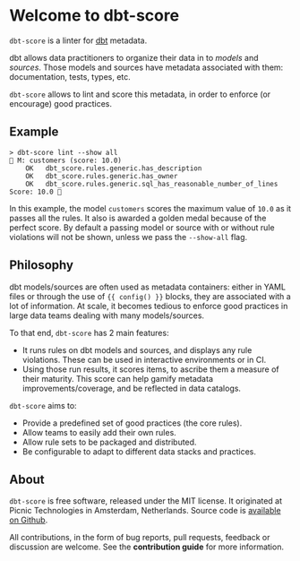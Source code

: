 # Welcome to dbt-score

`dbt-score` is a linter for [dbt](https://www.getdbt.com/) metadata.

dbt allows data practitioners to organize their data in to _models_ and
_sources_. Those models and sources have metadata associated with them:
documentation, tests, types, etc.

`dbt-score` allows to lint and score this metadata, in order to enforce (or
encourage) good practices.

## Example

```
> dbt-score lint --show all
🥇 M: customers (score: 10.0)
    OK   dbt_score.rules.generic.has_description
    OK   dbt_score.rules.generic.has_owner
    OK   dbt_score.rules.generic.sql_has_reasonable_number_of_lines
Score: 10.0 🥇
```

In this example, the model `customers` scores the maximum value of `10.0` as it
passes all the rules. It also is awarded a golden medal because of the perfect
score. By default a passing model or source with or without rule violations will
not be shown, unless we pass the `--show-all` flag.

## Philosophy

dbt models/sources are often used as metadata containers: either in YAML files
or through the use of `{{ config() }}` blocks, they are associated with a lot of
information. At scale, it becomes tedious to enforce good practices in large
data teams dealing with many models/sources.

To that end, `dbt-score` has 2 main features:

- It runs rules on dbt models and sources, and displays any rule violations.
  These can be used in interactive environments or in CI.
- Using those run results, it scores items, to ascribe them a measure of their
  maturity. This score can help gamify metadata improvements/coverage, and be
  reflected in data catalogs.

`dbt-score` aims to:

- Provide a predefined set of good practices (the core rules).
- Allow teams to easily add their own rules.
- Allow rule sets to be packaged and distributed.
- Be configurable to adapt to different data stacks and practices.

## About

`dbt-score` is free software, released under the MIT license. It originated at
Picnic Technologies in Amsterdam, Netherlands. Source code is
[available on Github](https://github.com/PicnicSupermarket/dbt-score).

All contributions, in the form of bug reports, pull requests, feedback or
discussion are welcome. See the **contribution guide** for more information.
